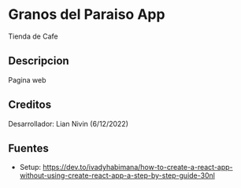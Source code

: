 # Granos del Paraiso App
Tienda de Cafe

## Descripcion
Pagina web

## Creditos

Desarrollador: Lian Nivin (6/12/2022)

## Fuentes

- Setup: https://dev.to/ivadyhabimana/how-to-create-a-react-app-without-using-create-react-app-a-step-by-step-guide-30nl

